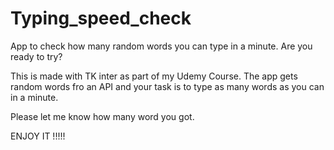 # Typing_speed_check
App to check how many random words you can type in a minute. Are you ready to try?

This is made with TK inter as part of my Udemy Course. The app gets random words fro an API and your task is to type as many words as you can in a minute.

Please let me know how many word you got. 

ENJOY IT !!!!!
